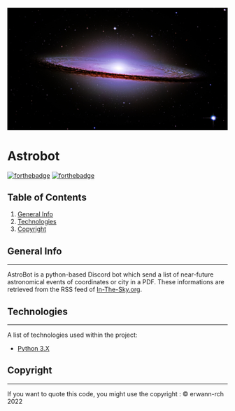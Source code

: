 ![Banner](https://github.com/erwann-rch/Astrobot/blob/main/img/banner.jpg)

# Astrobot

[![forthebadge](http://forthebadge.com/images/badges/built-with-love.svg)](http://forthebadge.com)  [![forthebadge](http://forthebadge.com/images/badges/powered-by-electricity.svg)](http://forthebadge.com)

## Table of Contents

1. [General Info](#general-info)
2. [Technologies](#technologies)
3. [Copyright](#copyright)

## General Info
***
AstroBot is a python-based Discord bot which send a list of near-future astronomical events of coordinates or city in a PDF. These informations are retrieved from the RSS feed of [In-The-Sky.org](https://in-the-sky.org).

## Technologies
***
A list of technologies used within the project:
* [Python 3.X](https://www.python.org) 


## Copyright
***
If you want to quote this code, you might use the copyright : © erwann-rch 2022
